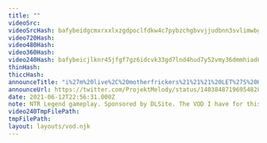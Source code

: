 ```yaml
---
title: ""
videoSrc: 
videoSrcHash: bafybeidgcmxrxxlxzgdpoclfdkw4c7pybzchgbvvjjudbnn3svlimwbg7u?filename=projektmelody-chaturbate-20210612T225600Z-source.mp4
video720Hash: 
video480Hash: 
video360Hash: 
video240Hash: bafybeicjlknr45jfgf7gz6idcvk33gd7lnd4hud7y52vmy36dmmhiad6cq?filename=projektmelody-chaturbate-20210612T225600Z-240p.mp4
thinHash: 
thiccHash: 
announceTitle: "i%27m%20live%2C%20motherfrickers%21%21%21%20LET%27S%20HANG%2C%20then%20get%20weird%20with%20it.%20%3AD%20%28on%20CB%2C%20obviously%29"
announceUrl: https://twitter.com/ProjektMelody/status/1403848719695482888
date: 2021-06-12T22:56:31.000Z
note: NTR Legend gameplay. Sponsored by DLSite. The VOD I have for this is truncated
video240TmpFilePath: 
tmpFilePath: 
layout: layouts/vod.njk
---
```

